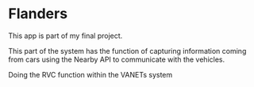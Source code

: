 # Flanders
This app is part of my final project.

This part of the system has the function of capturing information coming from cars using the Nearby API to communicate with the vehicles.

Doing the RVC function within the VANETs system

